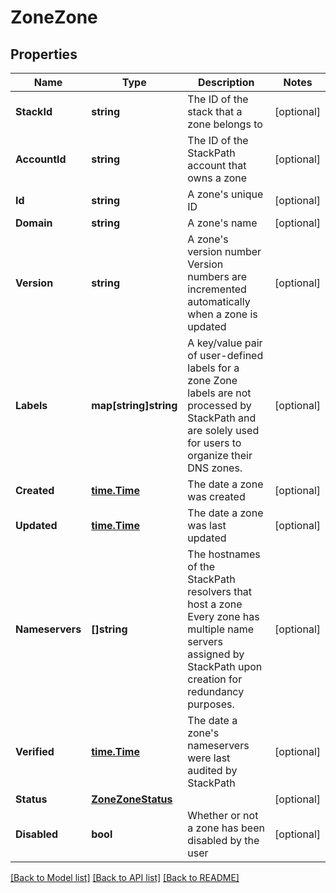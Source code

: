 # ZoneZone

## Properties

Name | Type | Description | Notes
------------ | ------------- | ------------- | -------------
**StackId** | **string** | The ID of the stack that a zone belongs to | [optional] 
**AccountId** | **string** | The ID of the StackPath account that owns a zone | [optional] 
**Id** | **string** | A zone&#39;s unique ID | [optional] 
**Domain** | **string** | A zone&#39;s name | [optional] 
**Version** | **string** | A zone&#39;s version number  Version numbers are incremented automatically when a zone is updated | [optional] 
**Labels** | **map[string]string** | A key/value pair of user-defined labels for a zone  Zone labels are not processed by StackPath and are solely used for users to organize their DNS zones. | [optional] 
**Created** | [**time.Time**](time.Time.md) | The date a zone was created | [optional] 
**Updated** | [**time.Time**](time.Time.md) | The date a zone was last updated | [optional] 
**Nameservers** | **[]string** | The hostnames of the StackPath resolvers that host a zone  Every zone has multiple name servers assigned by StackPath upon creation for redundancy purposes. | [optional] 
**Verified** | [**time.Time**](time.Time.md) | The date a zone&#39;s nameservers were last audited by StackPath | [optional] 
**Status** | [**ZoneZoneStatus**](zoneZoneStatus.md) |  | [optional] 
**Disabled** | **bool** | Whether or not a zone has been disabled by the user | [optional] 

[[Back to Model list]](../README.md#documentation-for-models) [[Back to API list]](../README.md#documentation-for-api-endpoints) [[Back to README]](../README.md)


